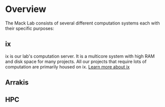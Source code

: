 # Overview

The Mack Lab consists of several different computation systems each with their specific purposes:

## ix
ix is our lab's computation server. It is a multicore system with high RAM and disk space for many projects. All our projects that require lots of computation are primarily housed on ix. [Learn more about ix](ix.html)

## Arrakis


## HPC

